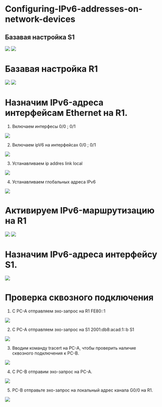 # Configuring-IPv6-addresses-on-network-devices
## Базавая настройка S1
![](https://github.com/iGORnetwork/Configuring-IPv6-addresses-on-network-devices/blob/main/image/Screenshot_1.png)
![](https://github.com/iGORnetwork/Configuring-IPv6-addresses-on-network-devices/blob/main/image/Screenshot_2.png)
# Базавая настройка R1
![](https://github.com/iGORnetwork/Configuring-IPv6-addresses-on-network-devices/blob/main/image/Screenshot_3.png)
![](https://github.com/iGORnetwork/Configuring-IPv6-addresses-on-network-devices/blob/main/image/Screenshot_4.png)
# Назначим IPv6-адреса интерфейсам Ethernet на R1.
1. Включаем интерфесы 0/0 ; 0/1 

![](https://github.com/iGORnetwork/Configuring-IPv6-addresses-on-network-devices/blob/main/image/Screenshot_5.png)

2. Включаем ipV6 на интерфейсах 0/0 ; 0/1 

![](https://github.com/iGORnetwork/Configuring-IPv6-addresses-on-network-devices/blob/main/image/Screenshot_6.png)

3. Устанавливаем ip addres link local

![](https://github.com/iGORnetwork/Configuring-IPv6-addresses-on-network-devices/blob/main/image/Screenshot_7.png)

4. Устанавливаем глобальных адреса IPv6

![](https://github.com/iGORnetwork/Configuring-IPv6-addresses-on-network-devices/blob/main/image/Screenshot_11.png)

# Активируем IPv6-маршрутизацию на R1

![](https://github.com/iGORnetwork/Configuring-IPv6-addresses-on-network-devices/blob/main/image/Screenshot_8.png)
![](https://github.com/iGORnetwork/Configuring-IPv6-addresses-on-network-devices/blob/main/image/Screenshot_9.png)

# Назначим IPv6-адреса интерфейсу S1.

![](https://github.com/iGORnetwork/Configuring-IPv6-addresses-on-network-devices/blob/main/image/Screenshot_10.png)

# Проверка сквозного подключения

1) С PC-A отправляем эхо-запрос на R1 FE80::1

![](https://github.com/iGORnetwork/Configuring-IPv6-addresses-on-network-devices/blob/main/image/Screenshot_12.png)

2) С PC-A отправляем эхо-запрос на S1 2001:db8:acad:1::b S1

![](https://github.com/iGORnetwork/Configuring-IPv6-addresses-on-network-devices/blob/main/image/Screenshot_14.png)

3) Вводим команду tracert на PC-A, чтобы проверить наличие сквозного подключения к PC-B.

![](https://github.com/iGORnetwork/Configuring-IPv6-addresses-on-network-devices/blob/main/image/Screenshot_15.png)

4) С PC-B отправим эхо-запрос на PC-A.

![](https://github.com/iGORnetwork/Configuring-IPv6-addresses-on-network-devices/blob/main/image/Screenshot_16.png)

5) PC-B отправьте эхо-запрос на локальный адрес канала G0/0 на R1.

![](https://github.com/iGORnetwork/Configuring-IPv6-addresses-on-network-devices/blob/main/image/Screenshot_17.png)






